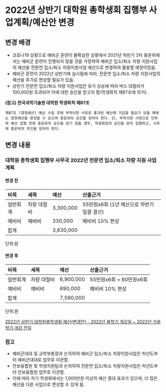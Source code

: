 2022년 상반기 대학원 총학생회 집행부 사업계획/예산안 변경 
===

## 변경 배경

- 코로나19 상황으로 예비군 훈련이 불확실한 상황에서 2021년 하반기 3차 중운위에서는 예비군 훈련이 진행되지 않을 것을 가정하여 예비군 입소/퇴소 차량 지원사업의 예산을 전문연 입소/퇴소 차량지원사업 예산으로 변경하여 활용할 예정이었음.
- 예비군 훈련이 2022년 상반기에 실시됨에 따라, 전문연 입소/퇴소 차량 지원사업의 예산을 추가로 편성할 필요가 있음.
- 상반기 전문연 입소/퇴소 차량 지원사업은 유가 상승에 따라 버스 대절비가 100,000원 초과되어 이에 대한 승인을 받고자 함(학생회칙 제87조에 의거).

**(참고) 한국과학기술원 대학원 학생회칙 제87조**
```
제87조 (경정예산) 예산 수립 후에 부득이한 사유로 통과된 예산에 가감할 필요가 있을 때에는 경정예산을 편성할 수 있으며 중운위의 승인을 얻어야 한다. 단, 부득이한 사정으로 인하여 예산 집행 전에 중운위의 승인을 얻기 힘들 경우, 학생회장의 승인을 얻어 집행하고, 사후에 중운위의 추인을 얻어야 한다.
```
 
## 변경 내용

### 대학원 총학생회 집행부 사무국 2022년 전문연 입소/퇴소 차량 지원 사업계획

#### 변경 전

| 비목     | 세목        | 예산      | 산출근거                                   |
|:---------|:------------|:----------|:-------------------------------------------|
| 일반회계 | 차량 대절비 | 3,300,000 | 55만원x6회 (1년 예산으로 하반기 일괄 결산) |
| 예비비   | 예비비      | 330,000   | 예비비 10% 편성                            |
| 합계     |             | 3,630,000 |                                            |

단위:원

#### 변경 후

| 비목     | 세목        | 예산      | 산출근거                                   |
|:---------|:------------|:----------|:-------------------------------------------|
| 일반회계 | 차량 대절비 | 6,900,000 | 55만원x6회 + 60만원x6회 |
| 예비비   | 예비비      | 690,000   | 예비비 10% 편성                            |
| 합계     |             | 7,590,000 |                                            |

단위:원

[2022년 상반기 대학원총학생회 예산(변경안) - 2022년 봄학기 개강일 ~ 2022년 가을학기 개강 전일](https://docs.google.com/spreadsheets/d/1FWZdw0XBJOURauGaS9b0Hd0dU2R9FnGYUGDX85C0WDw/edit?usp=sharing)

### 참고
 - 예비군대대 및 교학부총장과 논의하여 예비군 입소/퇴소 차량지원사업은 차년도부터 예비군대대로 업무로 이관함.
 - 안보융합원 및 학생지원팀과 논의하여 전문연 입소/퇴소 차량지원사업은 차년도부터 안보융합원 업무로 이관함.
 - 이에 따라 차기 학생회에서는 1,000만원 이상의 예산 증대 효과가 있으며, 더 많은 예산을 다른 사업으로 편성할 수 있게 됨.
